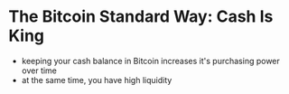 # The Bitcoin Standard Way: Cash Is King



* keeping your cash balance in Bitcoin increases it's purchasing power over time
* at the same time, you have high liquidity
